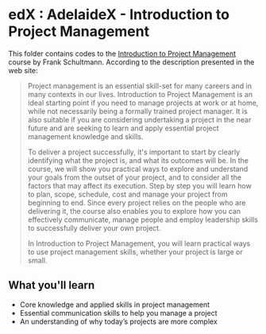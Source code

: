 # edX : AdelaideX - Introduction to Project Management

This folder contains codes to the [Introduction to Project Management](https://www.edx.org/course/introduction-project-management-adelaidex-project101x-1) course by Frank Schultmann. According to the description presented in the web site:

> Project management is an essential skill-set for many careers and in many contexts in our lives. Introduction to Project Management is an ideal starting point if you need to manage projects at work or at home, while not necessarily being a formally trained project manager. It is also suitable if you are considering undertaking a project in the near future and are seeking to learn and apply essential project management knowledge and skills.
> 
> To deliver a project successfully, it's important to start by clearly identifying what the project is, and what its outcomes will be. In the course, we will show you practical ways to explore and understand your goals from the outset of your project, and to consider all the factors that may affect its execution. Step by step you will learn how to plan, scope, schedule, cost and manage your project from beginning to end. Since every project relies on the people who are delivering it, the course also enables you to explore how you can effectively communicate, manage people and employ leadership skills to successfully deliver your own project.
> 
> In Introduction to Project Management, you will learn practical ways to use project management skills, whether your project is large or small. 

## What you'll learn
- Core knowledge and applied skills in project management
- Essential communication skills to help you manage a project
- An understanding of why today’s projects are more complex
 

